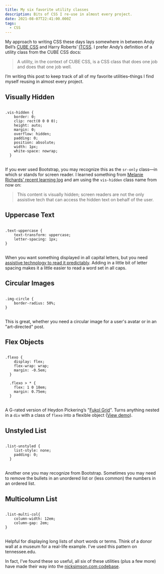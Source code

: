```yaml
---
title: My six favorite utility classes 
description: Bits of CSS I re-use in almost every project.
date: 2021-08-07T22:41:00.000Z
tags:
  - CSS
---
```


My approach to writing CSS these days lays somewhere in between Andy Bell’s [CUBE CSS](https://cube.fyi/) and Harry Roberts’ [ITCSS](https://www.xfive.co/blog/itcss-scalable-maintainable-css-architecture/). I prefer Andy’s definition of a utility class from the CUBE CSS docs:

<blockquote>
A utility, in the context of CUBE CSS, is a CSS class that does one job and does that one job well.
</blockquote>

I’m writing this post to keep track of all of my favorite utilities&ndash;things I find myself reusing in almost every project.

## Visually Hidden 

<pre>
<code>
.vis-hidden {
    border: 0;
    clip: rect(0 0 0 0);
    height: auto;
    margin: 0;
    overflow: hidden;
    padding: 0; 
    position: absolute;
    width: 1px;
    white-space: nowrap;
  }
</code>
</pre>

If you ever used Bootstrap, you may recognize this as the <code>sr-only</code> class&mdash;in which sr stands for screen reader. I learned something from [Melanie Richards’ recent learning log](https://melanie-richards.com/blog/learning-log-2106/) and am using the <code>vis-hidden</code> class name from now on:

<blockquote>
This content is visually hidden; screen readers are not the only assistive tech that can access the hidden text on behalf of the user.
</blockquote>


## Uppercase Text
<pre>
<code>
.text-uppercase {
    text-transform: uppercase;
    letter-spacing: 1px;
}
</code>
</pre>

When you want something displayed in all capital letters, but you need [assistive technology to read it predictably](https://blogs.lanecc.edu/webteam/2017/03/07/using-all-capital-letters/). Adding in a little bit of letter spacing makes it a little easier to read a word set in all caps.

## Circular Images

<pre>
<code>
.img-circle {
    border-radius: 50%;
}
</code>
</pre>

This is great, whether you need a circular image for a user's avatar or in an "art-directed" post.


## Flex Objects

<pre>
<code>
.flexo {
    display: flex;
    flex-wrap: wrap;
    margin: -0.5em;
  }
  
  .flexo > * {
    flex: 1 0 18em;
    margin: 0.75em;
  }
</code>
</pre>

A G-rated version of Heydon Pickering’s "[Fukol Grid](https://github.com/Heydon/fukol-grids)". Turns anything nested in a <code>div</code> with a class of <code>flexo</code> into a flexible object ([View demo](https://codepen.io/nsmsn/pen/yodeeo)).


## Unstyled List

<pre>
<code>
.list-unstyled {
    list-style: none;
    padding: 0;
  }
</code>
</pre>

Another one you may recognize from Bootstrap. Sometimes you may need to remove the bullets in an unordered list or (less common) the numbers in an ordered list.

## Multicolumn List

<pre>
<code>
.list-multi-col{
	column-width: 12em;
	column-gap: 2em;
}
</code>
</pre>

Helpful for displaying long lists of short words or terms. Think of a donor wall at a museum for a real-life example. I’ve used this pattern on tennessee.edu.

In fact, I’ve found these so useful, all six of these utilities (plus a few more) have made their way into the [nicksimson.com codebase](https://github.com/nsmsn/nicksimsondotcom/tree/master/src/sass).